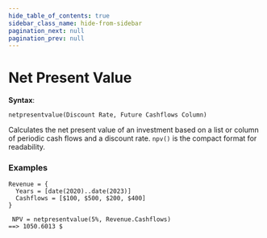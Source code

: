 ```yaml
---
hide_table_of_contents: true
sidebar_class_name: hide-from-sidebar
pagination_next: null
pagination_prev: null
---
```


# Net Present Value

**Syntax**:

`netpresentvalue(Discount Rate, Future Cashflows Column)`

Calculates the net present value of an investment based on a list or column of periodic cash flows and a discount rate. `npv()` is the compact format for readability.

### Examples

```deci live
Revenue = {
  Years = [date(2020)..date(2023)]
  Cashflows = [$100, $500, $200, $400]
}

 NPV = netpresentvalue(5%, Revenue.Cashflows)
==> 1050.6013 $
```

